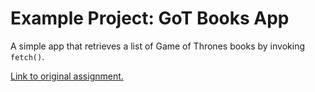 # Example Project: GoT Books App
A simple app that retrieves a list of Game of Thrones books by invoking `fetch()`.

[Link to original assignment.](https://learning.flatironschool.com/courses/6451/assignments/242165)
